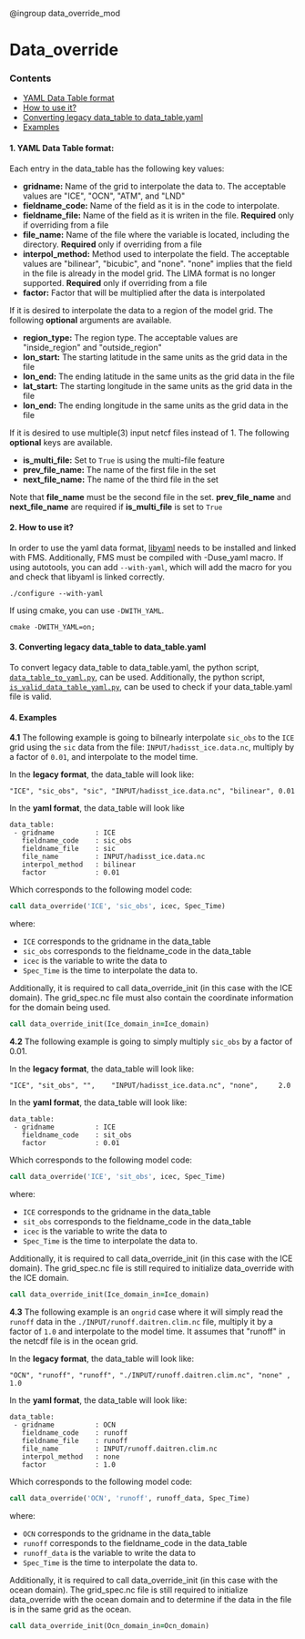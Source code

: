 @ingroup data_override_mod

# Data_override

### Contents
- [YAML Data Table format](README.MD#1-yaml-data-table-format)
- [How to use it?](README.MD#2-how-to-use-it)
- [Converting legacy data_table to data_table.yaml](README.MD#3-converting-legacy-data_table-to-data_tableyaml)
- [Examples](README.MD#4-examples)

#### 1. YAML Data Table format:
Each entry in the data_table has the following key values:
- **gridname:** Name of the grid to interpolate the data to. The acceptable values are "ICE", "OCN", "ATM", and "LND"
- **fieldname_code:** Name of the field as it is in the code to interpolate.
- **fieldname_file:** Name of the field as it is writen in the file. **Required** only if overriding from a file
- **file_name:** Name of the file where the variable is located, including the directory. **Required** only if overriding from a file
- **interpol_method:** Method used to interpolate the field. The acceptable values are "bilinear", "bicubic", and "none". "none" implies that the field in the file is already in the model grid. The LIMA format is no longer supported. **Required** only if overriding from a file
- **factor:** Factor that will be multiplied after the data is interpolated

If it is desired to interpolate the data to a region of the model grid. The following **optional** arguments are available.
- **region_type:** The region type. The acceptable values are "inside_region" and "outside_region"
- **lon_start:** The starting latitude in the same units as the grid data in the file
- **lon_end:** The ending latitude in the same units as the grid data in the file
- **lat_start:** The starting longitude in the same units as the grid data in the file
- **lon_end:** The ending longitude in the same units as the grid data in the file

If it is desired to use multiple(3) input netcf files instead of 1. The following **optional** keys are available.
- **is_multi_file:** Set to `True` is using the multi-file feature
- **prev_file_name:** The name of the first file in the set
- **next_file_name:** The name of the third file in the set

Note that **file_name** must be the second file in the set. **prev_file_name** and **next_file_name** are required if **is_multi_file** is set to `True`

#### 2. How to use it?
In order to use the yaml data format, [libyaml](https://github.com/yaml/libyaml) needs to be installed and linked with FMS. Additionally, FMS must be compiled with -Duse_yaml macro. If using autotools, you can add `--with-yaml`, which will add the macro for you and check that libyaml is linked correctly.
```
./configure --with-yaml
```

If using cmake, you can use `-DWITH_YAML`.
```
cmake -DWITH_YAML=on;
```
#### 3. Converting legacy data_table to data_table.yaml
To convert legacy data_table to data_table.yaml, the python script, [`data_table_to_yaml.py`](https://github.com/NOAA-GFDL/fms_yaml_tools/blob/main/data_table/data_table_to_yaml.py), can be used. Additionally, the python script, [`is_valid_data_table_yaml.py`](https://github.com/NOAA-GFDL/fms_yaml_tools/blob/main/data_table/is_valid_data_table_yaml.py), can be used to check if your data_table.yaml file is valid.

#### 4. Examples
**4.1** The following example is going to bilnearly interpolate `sic_obs` to the `ICE` grid using the `sic` data from the file: `INPUT/hadisst_ice.data.nc`, multiply by a factor of `0.01`, and interpolate to the model time.

In the **legacy format**, the data_table will look like:
```
"ICE", "sic_obs", "sic", "INPUT/hadisst_ice.data.nc", "bilinear", 0.01
```

In the **yaml format**, the data_table will look like
```
data_table:
 - gridname          : ICE
   fieldname_code    : sic_obs
   fieldname_file    : sic
   file_name         : INPUT/hadisst_ice.data.nc
   interpol_method   : bilinear
   factor            : 0.01
```
Which corresponds to the following model code:
```F90
call data_override('ICE', 'sic_obs', icec, Spec_Time)
```
where:
- `ICE` corresponds to the gridname in the data_table
- `sic_obs` corresponds to the fieldname_code in the data_table
- `icec` is the variable to write the data to
- `Spec_Time` is the time to interpolate the data to.

Additionally, it is required to call data_override_init (in this case with the ICE domain). The grid_spec.nc file must also contain the coordinate information for the domain being used.

```F90
call data_override_init(Ice_domain_in=Ice_domain)
```

**4.2** The following example is going to simply multiply `sic_obs` by a factor of 0.01.

In the **legacy format**, the data_table will look like:
```
"ICE", "sit_obs", "",    "INPUT/hadisst_ice.data.nc", "none",     2.0
```

In the **yaml format**, the data_table will look like:
```
data_table:
 - gridname          : ICE
   fieldname_code    : sit_obs
   factor            : 0.01
```

Which corresponds to the following model code:
```F90
call data_override('ICE', 'sit_obs', icec, Spec_Time)
```
where:
- `ICE` corresponds to the gridname in the data_table
- `sit_obs` corresponds to the fieldname_code in the data_table
- `icec` is the variable to write the data to
- `Spec_Time` is the time to interpolate the data to.

Additionally, it is required to call data_override_init (in this case with the ICE domain). The grid_spec.nc file is still required to initialize data_override with the ICE domain.

```F90
call data_override_init(Ice_domain_in=Ice_domain)
```

**4.3** The following example is an `ongrid` case where it will simply read the `runoff` data in the `./INPUT/runoff.daitren.clim.nc` file, multiply it by a factor of `1.0` and interpolate to the model time. It assumes that "runoff" in the netcdf file is in the ocean grid.

In the **legacy format**, the data_table will look like:
```
"OCN", "runoff", "runoff", "./INPUT/runoff.daitren.clim.nc", "none" ,  1.0
```

In the **yaml format**, the data_table will look like:
```
data_table:
 - gridname          : OCN
   fieldname_code    : runoff
   fieldname_file    : runoff
   file_name         : INPUT/runoff.daitren.clim.nc
   interpol_method   : none
   factor            : 1.0
```

Which corresponds to the following model code:
```F90
call data_override('OCN', 'runoff', runoff_data, Spec_Time)
```
where:
- `OCN` corresponds to the gridname in the data_table
- `runoff` corresponds to the fieldname_code in the data_table
- `runoff_data` is the variable to write the data to
- `Spec_Time` is the time to interpolate the data to.

Additionally, it is required to call data_override_init (in this case with the ocean domain). The grid_spec.nc file is still required to initialize data_override with the ocean domain and to determine if the data in the file is in the same grid as the ocean.

```F90
call data_override_init(Ocn_domain_in=Ocn_domain)
```
